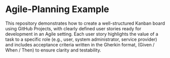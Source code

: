 # Agile-Planning Example
This repository demonstrates how to create a well-structured Kanban board using GitHub Projects, with clearly defined user stories ready for development in an Agile setting.
Each user story highlights the value of a task to a specific role (e.g., user, system administrator, service provider) and includes acceptance criteria written in the Gherkin format, (Given / When / Then) to ensure clarity and testability.
